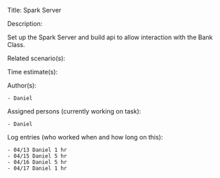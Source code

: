 Title: Spark Server

Description:

  Set up the Spark Server and build api to allow interaction with the Bank Class.
  
Related scenario(s):


  
Time estimate(s):


Author(s):

    - Daniel

Assigned persons (currently working on task):

    - Daniel

Log entries (who worked when and how long on this):

    - 04/13 Daniel 1 hr
    - 04/15 Daniel 5 hr
    - 04/16 Daniel 5 hr
    - 04/17 Daniel 1 hr